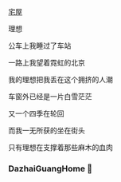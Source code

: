 [宅屋](http://zhaiguang.gitee.io/blobview/)

<p >
理想

公车上我睡过了车站
  
一路上我望着霓虹的北京
  
我的理想把我丢在这个拥挤的人潮
  
车窗外已经是一片白雪茫茫
  
又一个四季在轮回
  
而我一无所获的坐在街头
  
只有理想在支撑着那些麻木的血肉
</p>

### DazhaiGuangHome 👋
<!-- Here are some ideas to get you started: -->
<!-- 
- 🔭 I'm currently working on the WeChat applet
- 🌱 I'm learning Vue source code and upgrading TS
- 👯 If there is a good job I will consider
- 🤔 I am interested in JS hardware development
- 📫 How to reach me: 1030660726@qq.com
- 😄 Pronouns: DaZhaiGuang
- ⚡ Fun fact: Play a game -->

<!-- <img  src="https://github-readme-stats.vercel.app/api?username=lizheguang&show_icons=true&icon_color=0078e7&title_color=0078e7"> -->

<!-- <p align="center">
  <img src="https://readme-typing-svg.herokuapp.com/?lines=Welcome+to+my+GitHub+profile!&center=true&width=380&height=45">
</p> -->


